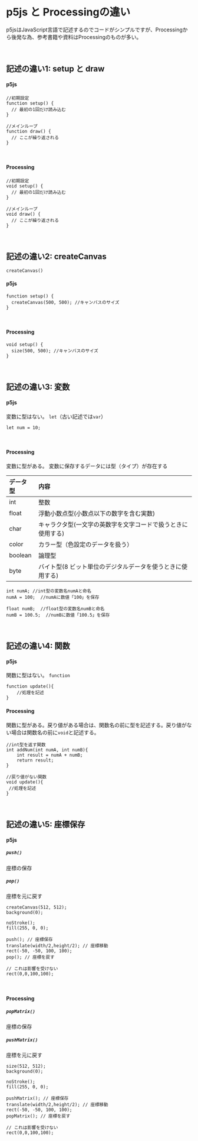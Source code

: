 # p5js と Processingの違い

p5jsはJavaScript言語で記述するのでコードがシンプルですが、Processingから後発な為、参考書籍や資料はProcessingのものが多い。

&nbsp;
&nbsp;

## 記述の違い1: setup と draw

#### p5js

```
//初期設定
function setup() {
  // 最初の1回だけ読み込む
}

//メインループ
function draw() {
  // ここが繰り返される
}

```
&nbsp;
&nbsp;

#### Processing

```
//初期設定
void setup() {
  // 最初の1回だけ読み込む
}

//メインループ
void draw() {
  // ここが繰り返される
}

```

&nbsp;
&nbsp;



## 記述の違い2: createCanvas

`createCanvas()`

#### p5js

```
function setup() {
  createCanvas(500, 500); //キャンバスのサイズ
}

```

&nbsp;
&nbsp;

#### Processing

```
void setup() {
  size(500, 500); //キャンバスのサイズ
}
```

&nbsp;
&nbsp;
&nbsp;
&nbsp;



## 記述の違い3: 変数

#### p5js

変数に型はない。
`let`（古い記述では`var`）

```
let num = 10;

```

&nbsp;
&nbsp;

#### Processing

変数に型がある。
変数に保存するデータには型（タイプ）が存在する

|データ型 | 内容 |
|:-----------|:------------|
| int       | 整数 |
| float     | 浮動小数点型(小数点以下の数字を含む実数) |
| char       | キャラクタ型(一文字の英数字を文字コードで扱うときに使用する) |
| color    | カラー型（色設定のデータを扱う）|
| boolean       | 論理型 |
| byte    | バイト型(8 ビット単位のデジタルデータを使うときに使用する) |


```
int numA; //int型の変数名numAと命名
numA = 100;￼ //numAに数値「100」を保存

float numB;  //float型の変数名numBと命名
numB = 100.5;￼ //numBに数値「100.5」を保存
```

&nbsp;
&nbsp;
&nbsp;
&nbsp;


## 記述の違い4: 関数

#### p5js

関数に型はない。
`function`

```
function update(){
	//処理を記述
}

```

#### Processing

関数に型がある。戻り値がある場合は、関数名の前に型を記述する。戻り値がない場合は関数名の前に`void`と記述する。


```
//int型を返す関数
int addNum(int numA, int numB){
	int result = numA + numB;
	return result;
}

//戻り値がない関数
void update(){
 //処理を記述
}
```

&nbsp;
&nbsp;

## 記述の違い5: 座標保存

#### p5js

##### `push()`

座標の保存

##### `pop()`

座標を元に戻す


```
createCanvas(512, 512);
background(0);

noStroke();
fill(255, 0, 0);

push(); // 座標保存
translate(width/2,height/2); // 座標移動
rect(-50, -50, 100, 100);
pop(); // 座標を戻す

// これは影響を受けない
rect(0,0,100,100); 

```

&nbsp;
&nbsp;

#### Processing

##### `popMatrix()`

座標の保存

##### `pushMatrix()`

座標を元に戻す


```
size(512, 512);
background(0);

noStroke();
fill(255, 0, 0);

pushMatrix(); // 座標保存
translate(width/2,height/2); // 座標移動
rect(-50, -50, 100, 100);
popMatrix(); // 座標を戻す

// これは影響を受けない
rect(0,0,100,100); 
```

&nbsp;
&nbsp;




